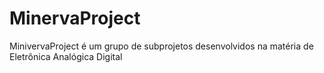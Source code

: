 # MinervaProject
MinivervaProject é um grupo de subprojetos desenvolvidos na matéria de Eletrônica Analógica Digital
